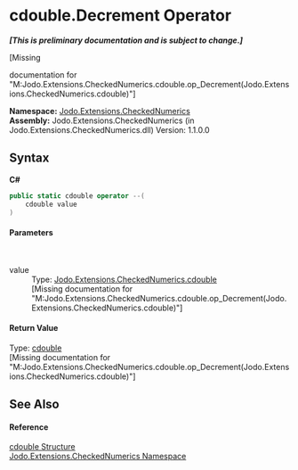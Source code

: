 # cdouble.Decrement Operator 
 _**\[This is preliminary documentation and is subject to change.\]**_

\[Missing <summary> documentation for "M:Jodo.Extensions.CheckedNumerics.cdouble.op_Decrement(Jodo.Extensions.CheckedNumerics.cdouble)"\]

**Namespace:**&nbsp;<a href="N_Jodo_Extensions_CheckedNumerics">Jodo.Extensions.CheckedNumerics</a><br />**Assembly:**&nbsp;Jodo.Extensions.CheckedNumerics (in Jodo.Extensions.CheckedNumerics.dll) Version: 1.1.0.0

## Syntax

**C#**<br />
``` C#
public static cdouble operator --(
	cdouble value
)
```


#### Parameters
&nbsp;<dl><dt>value</dt><dd>Type: <a href="T_Jodo_Extensions_CheckedNumerics_cdouble">Jodo.Extensions.CheckedNumerics.cdouble</a><br />\[Missing <param name="value"/> documentation for "M:Jodo.Extensions.CheckedNumerics.cdouble.op_Decrement(Jodo.Extensions.CheckedNumerics.cdouble)"\]</dd></dl>

#### Return Value
Type: <a href="T_Jodo_Extensions_CheckedNumerics_cdouble">cdouble</a><br />\[Missing <returns> documentation for "M:Jodo.Extensions.CheckedNumerics.cdouble.op_Decrement(Jodo.Extensions.CheckedNumerics.cdouble)"\]

## See Also


#### Reference
<a href="T_Jodo_Extensions_CheckedNumerics_cdouble">cdouble Structure</a><br /><a href="N_Jodo_Extensions_CheckedNumerics">Jodo.Extensions.CheckedNumerics Namespace</a><br />